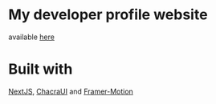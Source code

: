 # My developer profile website

available [here](https://profile-advanced.vercel.app/)

# Built with

[NextJS](https://nextjs.org/),
[ChacraUI](https://chakra-ui.com/) and
[Framer-Motion](https://www.framer.com/motion/)
